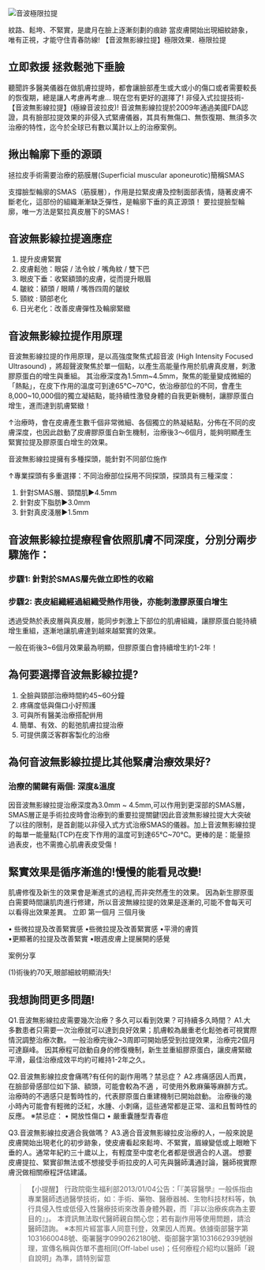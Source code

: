 ![音波極限拉提](http://www.dr-shine.com.tw/DB/Upload/2015081911561388859.jpg)

紋路、鬆垮、不緊實，是歲月在臉上逐漸刻劃的痕跡
當皮膚開始出現細紋跡象， 唯有正視，才能守住青春防線!
【音波無影線拉提】極限效果．極限拉提

## 立即救援 拯救鬆弛下垂臉

聽聞許多醫美儀器在做肌膚拉提時，都會讓臉部產生或大或小的傷口或者需要較長的恢復期，總是讓人考慮再考慮…
現在您有更好的選擇了! 非侵入式拉提技術-【音波無影線拉提】(極線音波拉皮)!
音波無影線拉提於2009年通過美國FDA認證，具有臉部拉提效果的非侵入式緊膚儀器，其具有無傷口、無恢復期、無須多次治療的特性，迄今於全球已有數以萬計以上的治療案例。

## 揪出輪廓下垂的源頭

 
拯拉皮手術需要治療的筋膜層(Superficial muscular aponeurotic)簡稱SMAS

支撐臉型輪廓的SMAS（筋膜層），作用是拉緊皮膚及控制面部表情，隨著皮膚不斷老化，這部份的組織漸漸缺乏彈性，是輪廓下垂的真正源頭！
要拉提臉型輪廓，唯一方法是緊拉真皮層下的SMAS !
 

## 音波無影線拉提適應症

1. 提升皮膚緊實
2. 皮膚鬆弛：眼袋 / 法令紋 / 嘴角紋 / 雙下巴
3. 眼皮下垂：收緊額頭的皮膚，從而提升眼眉
4. 皺紋：額頭 / 眼睛 / 嘴唇四周的皺紋
5. 頸紋 : 頸部老化
6. 日光老化：改善皮膚彈性及輪廓緊緻
 

## 音波無影線拉提作用原理

音波無影線拉提的作用原理，是以高強度聚焦式超音波 (High Intensity Focused Ultrasound) ，將超聲波聚焦於單一個點，以產生高能量作用於肌膚真皮層，刺激膠原蛋白的增生與重組。
其治療深度為1.5mm~4.5mm，聚焦的能量變成微細的「熱點」，在皮下作用的溫度可到達65℃~70℃，依治療部位的不同，會產生8,000~10,000個的獨立凝結點，能持續性激發身體的自我更新機制，讓膠原蛋白增生，進而達到肌膚緊緻！


↑治療時，會在皮膚產生數千個非常微細、各個獨立的熱凝結點，分佈在不同的皮膚深度，也因此啟動了皮膚膠原蛋白新生機制，治療後3～6個月，能夠明顯產生緊實拉提及膠原蛋白增生的效果。

音波無影線拉提擁有多種探頭，能針對不同部位施作

↑專業探頭有多重選擇：不同治療部位採用不同探頭，探頭具有三種深度：    
1. 針對SMAS層、頸闊肌►4.5mm  
2. 針對皮下脂肪►3.0mm  
3. 針對真皮淺層►1.5mm  

## 音波無影線拉提療程會依照肌膚不同深度，分別分兩步驟施作：
 
### 步驟1: 針對於SMAS層先做立即性的收縮

### 步驟2: 表皮組織經過組織受熱作用後，亦能刺激膠原蛋白增生

 透過受熱於表皮層與真皮層，能同步刺激上下部位的肌膚組織，讓膠原蛋白能持續增生重組，逐漸地讓肌膚達到越來越緊實的效果。
 
 
  一般在術後3~6個月效果最為明顯，但膠原蛋白會持續增生約1-2年！
 

## 為何要選擇音波無影線拉提?

1. 全臉與頸部治療時間約45~60分鐘
2. 疼痛度低與傷口小好照護
3. 可與所有醫美治療搭配倂用
4. 簡單、有效、的鬆弛肌膚拉提治療
5. 可提供廣泛客群客製化的治療

## 為何音波無影線拉提比其他緊膚治療效果好?

### 治療的關鍵有兩個: 深度&溫度
因音波無影線拉提治療深度為3.0mm ~ 4.5mm,可以作用到更深部的SMAS層，SMAS層正是手術拉皮時會治療到的重要拉提關鍵!因此音波無影線拉提大大突破了以往的限制，是首創能以非侵入式方式治療SMAS的儀器。加上音波無影線拉提的每單一能量點(TCP)在皮下作用的溫度可到達65℃~70℃。更棒的是：能量掠過表皮，也不需擔心肌膚表皮受傷！

## 緊實效果是循序漸進的!慢慢的能看見改變!
 
肌膚修復及新生的效果會是漸進式的過程,而非突然產生的效果。
因為新生膠原蛋白需要時間讓肌肉進行修建，所以音波無線拉提的效果是逐漸的,可能不會每天可以看得出效果差異。
立即	第一個月	三個月後

• 些微拉提及改善緊實感
•些微拉提及改善緊實感
•平滑的膚質	
•更顯著的拉提及改善緊實
•眼週皮膚上提展開的感覺

案例分享

(1)術後約70天,眼部細紋明顯消失!


## 我想詢問更多問題!

Q1.音波無影線拉皮需要幾次治療？多久可以看到效果？可持續多久時間？
A1.大多數患者只需要一次治療就可以達到良好效果；肌膚較為嚴重老化鬆弛者可視實際情況調整治療次數。 一般治療完後2~3周即可開始感受到拉提效果，治療完2個月可達巔峰。 因其療程可啟動自身的修復機制，新生並重組膠原蛋白，讓皮膚緊緻平滑，最佳治療成效平均約可維持1-2年之久。
 
Q2.音波無影線拉皮會痛嗎?有任何的副作用嗎？禁忌症？
A2.疼痛感因人而異，在臉部骨感部位如下頷、額頭，可能會較為不適 ，可使用外敷麻藥等麻醉方式。治療時的不適感只是暫時性的，代表膠原蛋白重建機制已開始啟動。 治療後的幾小時內可能會有輕微的泛紅，水腫、小刺痛，這些通常都是正常、溫和且暫時性的反應。
※禁忌症： • 開放性傷口 • 嚴重囊腫型青春痘
 
Q3.音波無影線拉皮適合我做嗎？
A3.適合音波無影線拉皮治療的人，一般來說是皮膚開始出現老化的初步跡象，使皮膚看起來鬆垮、不緊實，眉線變低或上眼瞼下垂的人。通常年紀約三十歲以上，有輕度至中度老化者都是很適合的人選。 想要皮膚提拉、緊實卻無法或不想接受手術拉皮的人可先與醫師溝通討論，醫師視實際膚況做相關療程評估建議。


>  【小提醒】 行政院衛生福利部2013/01/04公告：「『美容醫學』一般係指由專業醫師透過醫學技術，如：手術、藥物、醫療器械、生物科技材料等，執行具侵入性或低侵入性醫療技術來改善身體外觀，而『非以治療疾病為主要目的』」。 本資訊無法取代醫師親自關心您；若有副作用等使用問題，請洽醫師諮詢。
※本照片經當事人同意刊登，效果因人而異。依據衛部醫字第1031660048號、衛署醫字0990262180號、衛部醫字第1031662939號辦理，宣傳名稱與仿單不盡相同(Off-label use)；任何療程介紹均以醫師「親自說明」為準，請特別留意
